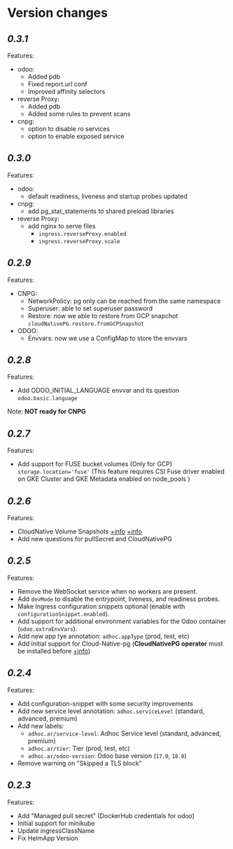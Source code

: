 # Version changes

## *0.3.1*

Features:

- odoo:
  - Added pdb
  - Fixed report.url conf
  - Improved affinity selectors
- reverse Proxy:
  - Added pdb
  - Added some rules to prevent scans
- cnpg:
  - option to disable ro services
  - option to enable exposed service

## *0.3.0*

Features:

- odoo:
  - default readiness, liveness and startup probes updated
- cnpg:
  - add pg_stat_statements to shared preload libraries
- reverse Proxy:
  - add nginx to serve files
    - `ingress.reverseProxy.enabled`
    - `ingress.reverseProxy.scale`

## *0.2.9*

Features:

- CNPG:
  - NetworkPolicy: pg only can be reached from the same namespace
  - Superuser: able to set superuser password
  - Restore: now we able to restore from GCP snapchot `cloudNativePG.restore.fromGCPSnapshot`
- ODOO:
  - Envvars: now we use a ConfigMap to store the envvars

## *0.2.8*

Features:

- Add ODOO_INITIAL_LANGUAGE envvar and its question `odoo.basic.language`

Note: **NOT ready for CNPG**

## *0.2.7*

Features:

- Add support for FUSE bucket volumes (Only for GCP) `storage.location='fuse'`
  (This feature requires CSI Fuse driver enabled on GKE Cluster and GKE Metadata enabled on node_pools )

## *0.2.6*

Features:

- CloudNative Volume Snapshots [+info](https://cloudnative-pg.io/documentation/1.22/backup/#object-stores-or-volume-snapshots-which-one-to-use) [+info](https://cloudnative-pg.io/documentation/1.22/backup_volumesnapshot/)
- Add new questions for pullSecret and CloudNativePG

## *0.2.5*

Features:

- Remove the WebSocket service when no workers are present.
- Add `devMode` to disable the entrypoint, liveness, and readiness probes.
- Make Ingress configuration snippets optional (enable with `configurationSnippet.enabled`).
- Add support for additional environment variables for the Odoo container (`odoo.extraEnvVars`).
- Add new app tye annotation: `adhoc.appType` (prod, test, etc)
- Add initial support for Cloud-Native-pg (**CloudNativePG operator** must be installed before [+info](https://github.com/cloudnative-pg/charts))

## *0.2.4*

Features:

- Add configuration-snippet with some security improvements
- Add new service level annotation: `adhoc.serviceLevel` (standard, advanced, premium)
- Add new labels:
  - `adhoc.ar/service-level`: Adhoc Service level (standard, advanced, premium)
  - `adhoc.ar/tier`: Tier (prod, test, etc)
  - `adhoc.ar/odoo-version`: Odoo base version (`17.0`, `18.0`)
- Remove warning on "Skipped a TLS block"

## *0.2.3*

Features:

- Add "Managed pull secret" (DockerHub credentials for odoo)
- Initial support for minikube
- Update ingressClassName
- Fix HelmApp Version
